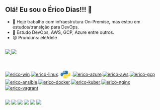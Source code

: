 ## Olá! Eu sou o Érico Dias!!! 👋

- 🔭 Hoje trabalho com infraestrutura On-Premise, mas estou em estudos/transição para DevOps.
- 🌱 Estudo DevOps, AWS, GCP, Azure entre outros.
- 😄 Pronouns: ele/dele
##

<div>
  <a href="https://beacons.ai/ericoluizdias">
  <img height="150cm" src="https://github-readme-stats.vercel.app/api?username=ericoluizdias&show_icons=true&theme=dracula&include_all_commits=true&count_private=true"/> 
  <img height="150cm" src="https://github-readme-stats.vercel.app/api/top-langs/?username=ericoluizdias&layout=compact&langs_count=16&theme=dracula"/>
</div>

##

<div style="display: inline_block"><br>
  <img align="center" alt="erico-win" height="30" width="40" src="https://cdn.jsdelivr.net/gh/devicons/devicon@latest/icons/windows11/windows11-original.svg" />  
  <img align="center" alt="erico-linux" height="30" width="40" src="https://cdn.jsdelivr.net/gh/devicons/devicon@latest/icons/linux/linux-original.svg" />
  <img align="center" alt="erico-Python" height="30" width="40" src="https://raw.githubusercontent.com/devicons/devicon/master/icons/python/python-original.svg">
  <img align="center" alt="erico-azure" height="40" width="50" src="https://cdn.jsdelivr.net/gh/devicons/devicon@latest/icons/azure/azure-original-wordmark.svg" />
  <img align="center" alt="erico-aws" height="30" width="40" src="https://cdn.jsdelivr.net/gh/devicons/devicon@latest/icons/amazonwebservices/amazonwebservices-original-wordmark.svg" />
  <img align="center" alt="erico-gcp" height="50" width="60" src="https://cdn.jsdelivr.net/gh/devicons/devicon@latest/icons/googlecloud/googlecloud-original-wordmark.svg" />
  <img align="center" alt="erico-ansible" height="30" width="40" src="https://cdn.jsdelivr.net/gh/devicons/devicon@latest/icons/ansible/ansible-original-wordmark.svg" />
  <img align="center" alt="erico-docker" height="30" width="40" src="https://cdn.jsdelivr.net/gh/devicons/devicon@latest/icons/docker/docker-original-wordmark.svg" />
  <img align="center" alt="erico-kuber" height="40" width="50" src="https://cdn.jsdelivr.net/gh/devicons/devicon@latest/icons/kubernetes/kubernetes-original-wordmark.svg" />
  <img align="center" alt="erico-nginx" height="50" width="60" src="https://cdn.jsdelivr.net/gh/devicons/devicon@latest/icons/nginx/nginx-original.svg" />
  <img align="center" alt="erico-vagrant" height="50" width="60" src="https://cdn.jsdelivr.net/gh/devicons/devicon@latest/icons/vagrant/vagrant-original-wordmark.svg" />   
</div>
  
  ##
 
<div> 
  <a href="https://www.youtube.com/channel/ericoluizdias" target="_blank"><img src="https://img.shields.io/badge/YouTube-FF0000?style=for-the-badge&logo=youtube&logoColor=white" target="_blank"></a>
  <a href="https://instagram.com/ericoluizdias" target="_blank"><img src="https://img.shields.io/badge/-Instagram-%23E4405F?style=for-the-badge&logo=instagram&logoColor=white" target="_blank"></a>
 	<a href="https://www.twitch.tv/ericoluizdias" target="_blank"><img src="https://img.shields.io/badge/Twitch-9146FF?style=for-the-badge&logo=twitch&logoColor=white" target="_blank"></a>
 <a href="https://discord.gg/ericoluizdias" target="_blank"><img src="https://img.shields.io/badge/Discord-7289DA?style=for-the-badge&logo=discord&logoColor=white" target="_blank"></a> 
  <a href = "mailto:ericoluizdias@gmail.com"><img src="https://img.shields.io/badge/-Gmail-%23333?style=for-the-badge&logo=gmail&logoColor=white" target="_blank"></a>
  <a href="https://www.linkedin.com/in/ericoluizdias" target="_blank"><img src="https://img.shields.io/badge/-LinkedIn-%230077B5?style=for-the-badge&logo=linkedin&logoColor=white" target="_blank"></a> 
  
</div>
